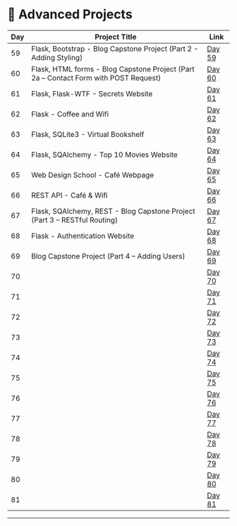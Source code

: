 # 📅 Advanced Projects

| Day | Project Title                                                                           | Link                      |
|-----|-----------------------------------------------------------------------------------------|---------------------------|
| 59  | Flask, Bootstrap - Blog Capstone Project (Part 2 - Adding Styling)                      | [Day 59](d59/README.md)   |
| 60  | Flask, HTML forms - Blog Capstone Project (Part 2a – Contact Form with POST Request)    | [Day 60](d60/README.md)   |
| 61  | Flask, Flask-WTF - Secrets Website                                                      | [Day 61](d61/README.md)   |
| 62  | Flask - Coffee and Wifi                                                                 | [Day 62](d62/README.md)   |
| 63  | Flask, SQLite3 - Virtual Bookshelf                                                      | [Day 63](d63/README.md)   |
| 64  | Flask, SQAlchemy - Top 10 Movies Website                                                | [Day 64](d64/README.md)   |
| 65  | Web Design School - Café Webpage                                                        | [Day 65](d65/README.md)   |
| 66  | REST API - Café & Wifi                                                                  | [Day 66](d66/README.md)   |
| 67  | Flask, SQAlchemy, REST - Blog Capstone Project (Part 3 – RESTful Routing)               | [Day 67](d67/README.md)   |
| 68  | Flask - Authentication Website                                                          | [Day 68](d68/README.md)   |
| 69  | Blog Capstone Project (Part 4 – Adding Users)                                           | [Day 69](d69/README.md)   |
| 70  |                                      | [Day 70](d70/README.md)   |
| 71  |                                      | [Day 71](d71/README.md)   |
| 72  |                                      | [Day 72](d72/README.md)   |
| 73  |                                      | [Day 73](d73/README.md)   |
| 74  |                                      | [Day 74](d74/README.md)   |
| 75  |                                      | [Day 75](d75/README.md)   |
| 76  |                                      | [Day 76](d76/README.md)   |
| 77  |                                      | [Day 77](d77/README.md)   |
| 78  |                                      | [Day 78](d78/README.md)   |
| 79  |                                      | [Day 79](d79/README.md)   |
| 80  |                                      | [Day 80](d80/README.md)   |
| 81  |                                      | [Day 81](d81/README.md)   |





    


---